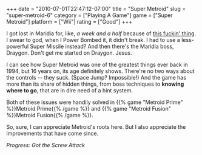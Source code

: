 +++
date = "2010-07-01T22:47:12-07:00"
title = "Super Metroid"
slug = "super-metroid-6"
category = ["Playing A Game"]
game = ["Super Metroid"]
platform = ["Wii"]
rating = ["Good"]
+++

I got lost in Maridia for, like, <i>a week and a half</i> because of <a href="http://www.youtube.com/watch?v=soUZ9gY4erw#t=6m20s">this fuckin' thing</a>.  I swear to god, when I Power Bombed it, it didn't break.  I had to use a less-powerful Super Missile instead?  And then there's the Maridia boss, Draygon.  Don't get me started on Draygon.  Jesus.

I can see how Super Metroid was one of the greatest things ever back in 1994, but 16 years on, its age definitely shows.  There're no two ways about the controls -- they suck.  (Space Jump?  Impossible!)  And the game has more than its share of hidden things, from boss techniques to <b>knowing where to go</b>, that are in dire need of a hint system.

Both of these issues were handily solved in {{% game "Metroid Prime" %}}Metroid Prime{{% /game %}} and {{% game "Metroid Fusion" %}}Metroid Fusion{{% /game %}}.

So, sure, I can appreciate Metroid's roots here.  But I also appreciate the improvements that have come since.

<i>Progress: Got the Screw Attack</i>